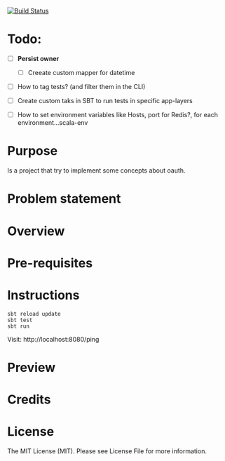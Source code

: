 
[![Build Status](https://travis-ci.org/tatitati/HTTP_AKKA_project.svg?branch=master)](https://travis-ci.org/tatitati/HTTP_AKKA_project)


# Todo:

- [ ] **Persist owner**

    - [ ] Creeate custom mapper for datetime

- [ ] How to tag tests? (and filter them in the CLI)

- [ ] Create custom taks in SBT to run tests in specific app-layers

- [ ] How to set environment variables like Hosts, port for Redis?, for each environment...scala-env


# Purpose

Is a project that try to implement some concepts about oauth.

# Problem statement


# Overview


# Pre-requisites


# Instructions

```
sbt reload update
sbt test
sbt run
```

Visit: http://localhost:8080/ping

# Preview


# Credits

# License

The MIT License (MIT). Please see License File for more information.
 




